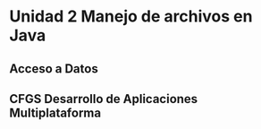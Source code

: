 # Unidad 2 Manejo de archivos en Java
## Acceso a Datos
## CFGS Desarrollo de Aplicaciones Multiplataforma
